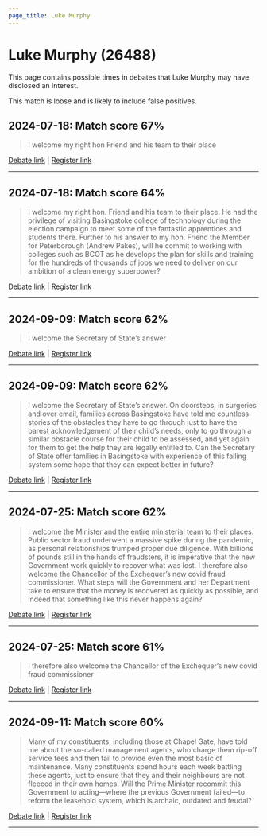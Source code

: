 ```yaml
---
page_title: Luke Murphy
---
```


# Luke Murphy  (26488)

This page contains possible times in debates that Luke Murphy may have disclosed an interest.

This match is loose and is likely to include false positives. 



## 2024-07-18: Match score 67%

>I welcome my right hon Friend and his team to their place

[Debate link](https://www.theyworkforyou.com/debates/?id=2024-07-18f.209.1) | [Register link](https://www.theyworkforyou.com/mp/26488/register)


---



## 2024-07-18: Match score 64%

>I welcome my right hon. Friend and his team to their place. He had the privilege of visiting Basingstoke college of technology during the election campaign to meet some of the fantastic apprentices and students there. Further to his answer to my hon. Friend the Member for Peterborough (Andrew Pakes), will he commit to working with colleges such as BCOT as he develops the plan for skills and training for the hundreds of thousands of jobs we need to deliver on our ambition of a clean energy superpower?

[Debate link](https://www.theyworkforyou.com/debates/?id=2024-07-18f.209.1) | [Register link](https://www.theyworkforyou.com/mp/26488/register)


---



## 2024-09-09: Match score 62%

>I welcome the Secretary of State’s answer

[Debate link](https://www.theyworkforyou.com/debates/?id=2024-09-09b.556.2) | [Register link](https://www.theyworkforyou.com/mp/26488/register)


---



## 2024-09-09: Match score 62%

>I welcome the Secretary of State’s answer. On doorsteps, in surgeries and over email, families across Basingstoke have told me countless stories of the obstacles they have to go through just to have the barest acknowledgement of their child’s needs, only to go through a similar obstacle course for their child to be assessed, and yet again for them to get the help they are legally entitled to. Can the Secretary of State offer families in Basingstoke with experience of this failing system some hope that they can expect better in future?

[Debate link](https://www.theyworkforyou.com/debates/?id=2024-09-09b.556.2) | [Register link](https://www.theyworkforyou.com/mp/26488/register)


---



## 2024-07-25: Match score 62%

>I welcome the Minister and the entire ministerial team to their places. Public sector fraud underwent a massive spike during the pandemic, as  personal relationships trumped proper due diligence. With billions of pounds still in the hands of fraudsters, it is imperative that the new Government work quickly to recover what was lost. I therefore also welcome the Chancellor of the Exchequer’s new covid fraud commissioner. What steps will the Government and her Department take to ensure that the money is recovered as quickly as possible, and indeed that something like this never happens again?

[Debate link](https://www.theyworkforyou.com/debates/?id=2024-07-25e.790.7) | [Register link](https://www.theyworkforyou.com/mp/26488/register)


---



## 2024-07-25: Match score 61%

>I therefore also welcome the Chancellor of the Exchequer’s new covid fraud commissioner

[Debate link](https://www.theyworkforyou.com/debates/?id=2024-07-25e.790.7) | [Register link](https://www.theyworkforyou.com/mp/26488/register)


---



## 2024-09-11: Match score 60%

>Many of my constituents, including those at Chapel Gate, have told me about the so-called management agents, who charge them rip-off service fees and then fail to provide even the most basic of maintenance. Many constituents spend hours each week battling these agents, just to ensure that they and their neighbours are not fleeced in their own homes. Will the Prime Minister recommit this Government to acting—where the previous Government failed—to reform the leasehold system, which is archaic, outdated and feudal?

[Debate link](https://www.theyworkforyou.com/debates/?id=2024-09-11b.822.2) | [Register link](https://www.theyworkforyou.com/mp/26488/register)


---

